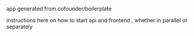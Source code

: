 app generated from cofounder/boilerplate

instructions here on how to start api and frontend , whether in parallel or separately







